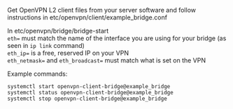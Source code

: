 Get OpenVPN L2 client files from your server software and follow instructions in etc/openvpn/client/example_bridge.conf

In etc/openvpn/bridge/bridge-start  
`eth=` must match the name of the interface you are using for your bridge (as seen in `ip link` command)  
`eth_ip=` is a free, reserved IP on your VPN  
`eth_netmask=` and `eth_broadcast=` must match what is set on the VPN

Example commands:
```
systemctl start openvpn-client-bridge@example_bridge
systemctl status openvpn-client-bridge@example_bridge
systemctl stop openvpn-client-bridge@example_bridge
```
